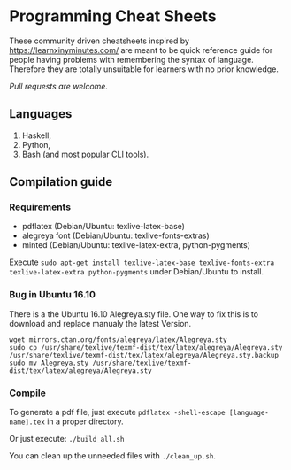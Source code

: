 # Programming Cheat Sheets
These community driven cheatsheets inspired by <https://learnxinyminutes.com/> 
are meant to be quick reference guide for people having problems with 
remembering the syntax of language.
Therefore they are totally unsuitable for learners with no prior knowledge.

*Pull requests are welcome.*

## Languages
1. Haskell,
2. Python,
3. Bash (and most popular CLI tools).

## Compilation guide

### Requirements
* pdflatex (Debian/Ubuntu: texlive-latex-base)
* alegreya font (Debian/Ubuntu: texlive-fonts-extras)
* minted (Debian/Ubuntu: texlive-latex-extra, python-pygments)

Execute `sudo apt-get install texlive-latex-base texlive-fonts-extra texlive-latex-extra python-pygments` under Debian/Ubuntu to install.

### Bug in Ubuntu 16.10
There is a the Ubuntu 16.10 Alegreya.sty file. One way to fix this is to download and replace manualy the latest Version.
```
wget mirrors.ctan.org/fonts/alegreya/latex/Alegreya.sty
sudo cp /usr/share/texlive/texmf-dist/tex/latex/alegreya/Alegreya.sty /usr/share/texlive/texmf-dist/tex/latex/alegreya/Alegreya.sty.backup
sudo mv Alegreya.sty /usr/share/texlive/texmf-dist/tex/latex/alegreya/Alegreya.sty
```

### Compile
To generate a pdf file, just execute 
`pdflatex -shell-escape [language-name].tex` in a proper directory.

Or just execute:
`./build_all.sh`

You can clean up the unneeded files with `./clean_up.sh`.
